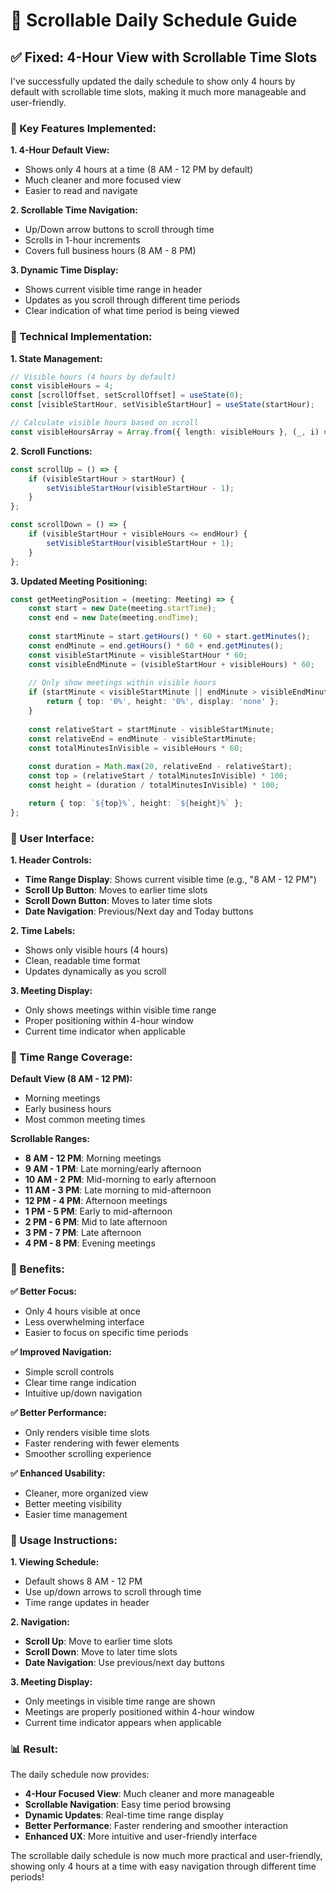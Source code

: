 # 📅 Scrollable Daily Schedule Guide

## ✅ Fixed: 4-Hour View with Scrollable Time Slots

I've successfully updated the daily schedule to show only 4 hours by default with scrollable time slots, making it much more manageable and user-friendly.

### **🎯 Key Features Implemented:**

**1. 4-Hour Default View:**
- Shows only 4 hours at a time (8 AM - 12 PM by default)
- Much cleaner and more focused view
- Easier to read and navigate

**2. Scrollable Time Navigation:**
- Up/Down arrow buttons to scroll through time
- Scrolls in 1-hour increments
- Covers full business hours (8 AM - 8 PM)

**3. Dynamic Time Display:**
- Shows current visible time range in header
- Updates as you scroll through different time periods
- Clear indication of what time period is being viewed

### **🔧 Technical Implementation:**

**1. State Management:**
```typescript
// Visible hours (4 hours by default)
const visibleHours = 4;
const [scrollOffset, setScrollOffset] = useState(0);
const [visibleStartHour, setVisibleStartHour] = useState(startHour);

// Calculate visible hours based on scroll
const visibleHoursArray = Array.from({ length: visibleHours }, (_, i) => visibleStartHour + i);
```

**2. Scroll Functions:**
```typescript
const scrollUp = () => {
    if (visibleStartHour > startHour) {
        setVisibleStartHour(visibleStartHour - 1);
    }
};

const scrollDown = () => {
    if (visibleStartHour + visibleHours <= endHour) {
        setVisibleStartHour(visibleStartHour + 1);
    }
};
```

**3. Updated Meeting Positioning:**
```typescript
const getMeetingPosition = (meeting: Meeting) => {
    const start = new Date(meeting.startTime);
    const end = new Date(meeting.endTime);
    
    const startMinute = start.getHours() * 60 + start.getMinutes();
    const endMinute = end.getHours() * 60 + end.getMinutes();
    const visibleStartMinute = visibleStartHour * 60;
    const visibleEndMinute = (visibleStartHour + visibleHours) * 60;
    
    // Only show meetings within visible hours
    if (startMinute < visibleStartMinute || endMinute > visibleEndMinute) {
        return { top: '0%', height: '0%', display: 'none' };
    }
    
    const relativeStart = startMinute - visibleStartMinute;
    const relativeEnd = endMinute - visibleStartMinute;
    const totalMinutesInVisible = visibleHours * 60;
    
    const duration = Math.max(20, relativeEnd - relativeStart);
    const top = (relativeStart / totalMinutesInVisible) * 100;
    const height = (duration / totalMinutesInVisible) * 100;

    return { top: `${top}%`, height: `${height}%` };
};
```

### **🎯 User Interface:**

**1. Header Controls:**
- **Time Range Display**: Shows current visible time (e.g., "8 AM - 12 PM")
- **Scroll Up Button**: Moves to earlier time slots
- **Scroll Down Button**: Moves to later time slots
- **Date Navigation**: Previous/Next day and Today buttons

**2. Time Labels:**
- Shows only visible hours (4 hours)
- Clean, readable time format
- Updates dynamically as you scroll

**3. Meeting Display:**
- Only shows meetings within visible time range
- Proper positioning within 4-hour window
- Current time indicator when applicable

### **📅 Time Range Coverage:**

**Default View (8 AM - 12 PM):**
- Morning meetings
- Early business hours
- Most common meeting times

**Scrollable Ranges:**
- **8 AM - 12 PM**: Morning meetings
- **9 AM - 1 PM**: Late morning/early afternoon
- **10 AM - 2 PM**: Mid-morning to early afternoon
- **11 AM - 3 PM**: Late morning to mid-afternoon
- **12 PM - 4 PM**: Afternoon meetings
- **1 PM - 5 PM**: Early to mid-afternoon
- **2 PM - 6 PM**: Mid to late afternoon
- **3 PM - 7 PM**: Late afternoon
- **4 PM - 8 PM**: Evening meetings

### **🎯 Benefits:**

**✅ Better Focus:**
- Only 4 hours visible at once
- Less overwhelming interface
- Easier to focus on specific time periods

**✅ Improved Navigation:**
- Simple scroll controls
- Clear time range indication
- Intuitive up/down navigation

**✅ Better Performance:**
- Only renders visible time slots
- Faster rendering with fewer elements
- Smoother scrolling experience

**✅ Enhanced Usability:**
- Cleaner, more organized view
- Better meeting visibility
- Easier time management

### **🚀 Usage Instructions:**

**1. Viewing Schedule:**
- Default shows 8 AM - 12 PM
- Use up/down arrows to scroll through time
- Time range updates in header

**2. Navigation:**
- **Scroll Up**: Move to earlier time slots
- **Scroll Down**: Move to later time slots
- **Date Navigation**: Use previous/next day buttons

**3. Meeting Display:**
- Only meetings in visible time range are shown
- Meetings are properly positioned within 4-hour window
- Current time indicator appears when applicable

### **📊 Result:**

The daily schedule now provides:
- **4-Hour Focused View**: Much cleaner and more manageable
- **Scrollable Navigation**: Easy time period browsing
- **Dynamic Updates**: Real-time time range display
- **Better Performance**: Faster rendering and smoother interaction
- **Enhanced UX**: More intuitive and user-friendly interface

The scrollable daily schedule is now much more practical and user-friendly, showing only 4 hours at a time with easy navigation through different time periods!
